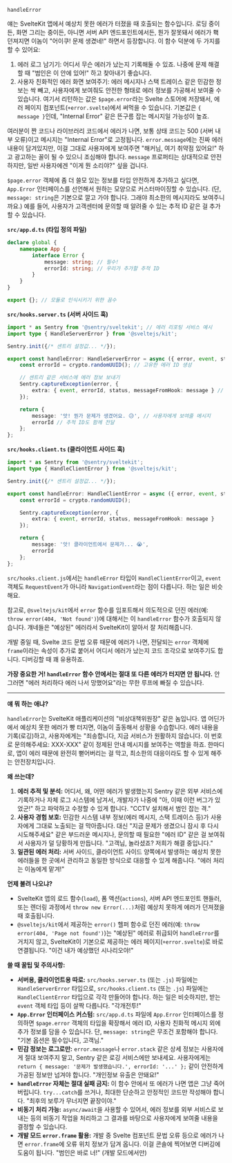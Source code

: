 `handleError`

얘는 SvelteKit 앱에서 예상치 못한 에러가 터졌을 때 호출되는 함수입니다. 로딩 중이든, 화면 그리는 중이든, 아니면 서버 API 엔드포인트에서든, 뭔가 잘못돼서 에러가 홱 던져지면 이놈이 "어이쿠! 문제 생겼네!" 하면서 등장합니다. 이 함수 덕분에 두 가지를 할 수 있어요:

1.  에러 로그 남기기: 어디서 무슨 에러가 났는지 기록해둘 수 있죠. 나중에 문제 해결할 때 "범인은 이 안에 있어!" 하고 찾아내기 좋습니다.
2.  사용자 친화적인 에러 화면 보여주기: 에러 메시지나 스택 트레이스 같은 민감한 정보는 싹 빼고, 사용자에게 보여줘도 안전한 형태로 에러 정보를 가공해서 보여줄 수 있습니다. 여기서 리턴하는 값은 `$page.error`라는 Svelte 스토어에 저장돼서, 에러 페이지 컴포넌트(`+error.svelte`)에서 써먹을 수 있습니다. 기본값은 `{ message }`인데, "Internal Error" 같은 뜬구름 잡는 메시지일 가능성이 높죠.

여러분이 짠 코드나 라이브러리 코드에서 에러가 나면, 보통 상태 코드는 500 (서버 내부 오류)이고 메시지는 "Internal Error"로 고정됩니다. `error.message`에는 진짜 에러 내용이 담겨있지만, 이걸 그대로 사용자에게 보여주면 "해커님, 여기 취약점 있어요!" 하고 광고하는 꼴이 될 수 있으니 조심해야 합니다. `message` 프로퍼티는 상대적으로 안전하지만, 일반 사용자에겐 "이게 뭔 소리야?" 싶을 겁니다.

`$page.error` 객체에 좀 더 쓸모 있는 정보를 타입 안전하게 추가하고 싶다면, `App.Error` 인터페이스를 선언해서 원하는 모양으로 커스터마이징할 수 있습니다. (단, `message: string`은 기본으로 깔고 가야 합니다. 그래야 최소한의 메시지라도 보여주니까요.) 예를 들어, 사용자가 고객센터에 문의할 때 알려줄 수 있는 추적 ID 같은 걸 추가할 수 있습니다.

**`src/app.d.ts` (타입 정의 파일)**

```typescript
declare global {
	namespace App {
		interface Error {
			message: string; // 필수!
			errorId: string; // 우리가 추가할 추적 ID
		}
	}
}

export {}; // 모듈로 인식시키기 위한 꼼수
```

**`src/hooks.server.ts` (서버 사이드 훅)**

```typescript
import * as Sentry from '@sentry/sveltekit'; // 에러 리포팅 서비스 예시
import type { HandleServerError } from '@sveltejs/kit';

Sentry.init({/* 센트리 설정값... */});

export const handleError: HandleServerError = async ({ error, event, status, message }) => {
	const errorId = crypto.randomUUID(); // 고유한 에러 ID 생성

	// 센트리 같은 서비스에 에러 정보 보내기
	Sentry.captureException(error, {
		extra: { event, errorId, status, messageFromHook: message } // message도 같이 보내주면 좋음
	});

	return {
		message: '앗! 뭔가 문제가 생겼어요. 😥', // 사용자에게 보여줄 메시지
		errorId // 추적 ID도 함께 전달
	};
};
```

**`src/hooks.client.ts` (클라이언트 사이드 훅)**

```typescript
import * as Sentry from '@sentry/sveltekit';
import type { HandleClientError } from '@sveltejs/kit';

Sentry.init({/* 센트리 설정값... */});

export const handleError: HandleClientError = async ({ error, event, status, message }) => {
	const errorId = crypto.randomUUID();

	Sentry.captureException(error, {
		extra: { event, errorId, status, messageFromHook: message }
	});

	return {
		message: '앗! 클라이언트에서 문제가... 😭',
		errorId
	};
};
```

`src/hooks.client.js`에서는 `handleError` 타입이 `HandleClientError`이고, `event` 객체도 `RequestEvent`가 아니라 `NavigationEvent`라는 점이 다릅니다. 하는 일은 비슷해요.

참고로, `@sveltejs/kit`에서 `error` 함수를 임포트해서 의도적으로 던진 에러(예: `throw error(404, 'Not found')`)에 대해서는 이 `handleError` 함수가 호출되지 않습니다. 걔네들은 "예상된" 에러라서 SvelteKit이 알아서 잘 처리해줍니다.

개발 중일 때, Svelte 코드 문법 오류 때문에 에러가 나면, 전달되는 `error` 객체에 `frame`이라는 속성이 추가로 붙어서 어디서 에러가 났는지 코드 조각으로 보여주기도 합니다. 디버깅할 때 꽤 유용하죠.

**가장 중요한 거! `handleError` 함수 안에서는 절대 또 다른 에러가 터지면 안 됩니다.** 안 그러면 "에러 처리하다 에러 나서 망했어요"라는 무한 루프에 빠질 수 있습니다.

---

**얘 뭐 하는 애냐?**

`handleError`는 SvelteKit 애플리케이션의 "비상대책위원장" 같은 놈입니다. 앱 어딘가에서 예상치 못한 에러가 빵 터지면, 이놈이 출동해서 상황을 수습합니다. 에러 내용을 기록(로깅)하고, 사용자에게는 "죄송합니다, 지금 서비스가 원활하지 않습니다. 이 번호로 문의해주세요: XXX-XXX" 같이 정제된 안내 메시지를 보여주는 역할을 하죠. 한마디로, 앱이 에러 때문에 완전히 뻗어버리는 걸 막고, 최소한의 대응이라도 할 수 있게 해주는 안전장치입니다.

**왜 쓰는데?**

1.  **에러 추적 및 분석:** 어디서, 왜, 어떤 에러가 발생했는지 Sentry 같은 외부 서비스에 기록하거나 자체 로그 시스템에 남겨서, 개발자가 나중에 "아, 이때 이런 버그가 있었군!" 하고 파악하고 수정할 수 있게 합니다. "CCTV 설치해서 범인 잡는 격."
2.  **사용자 경험 보호:** 민감한 시스템 내부 정보(에러 메시지, 스택 트레이스 등)가 사용자에게 그대로 노출되는 걸 막아줍니다. 대신 "지금 문제가 생겼으니 잠시 후 다시 시도해주세요" 같은 부드러운 메시지나, 문의할 때 필요한 "에러 ID" 같은 걸 보여줘서 사용자가 덜 당황하게 만듭니다. "고객님, 놀라셨죠? 저희가 해결 중입니다."
3.  **일관된 에러 처리:** 서버 사이드, 클라이언트 사이드 양쪽에서 발생하는 예상치 못한 에러들을 한 곳에서 관리하고 동일한 방식으로 대응할 수 있게 해줍니다. "에러 처리는 이놈에게 맡겨!"

**언제 불려 나오냐?**

*   SvelteKit 앱의 로드 함수(`load`), 폼 액션(`actions`), 서버 API 엔드포인트 핸들러, 또는 렌더링 과정에서 `throw new Error(...)`처럼 예상치 못하게 에러가 던져졌을 때 호출됩니다.
*   `@sveltejs/kit`에서 제공하는 `error()` 헬퍼 함수로 던진 에러(예: `throw error(404, 'Page not found')`)는 "예상된" 에러로 취급되어 `handleError`를 거치지 않고, SvelteKit이 기본으로 제공하는 에러 페이지(`+error.svelte`)로 바로 연결됩니다. "이건 내가 예상했던 시나리오야!"

**쓸 때 꿀팁 및 주의사항:**

*   **서버용, 클라이언트용 따로:** `src/hooks.server.ts` (또는 `.js`) 파일에는 `HandleServerError` 타입으로, `src/hooks.client.ts` (또는 `.js`) 파일에는 `HandleClientError` 타입으로 각각 만들어야 합니다. 하는 일은 비슷하지만, 받는 `event` 객체 타입 등이 살짝 다릅니다. "각개전투!"
*   **`App.Error` 인터페이스 커스텀:** `src/app.d.ts` 파일에 `App.Error` 인터페이스를 정의하면 `$page.error` 객체의 타입을 확장해서 에러 ID, 사용자 친화적 메시지 외에 추가 정보를 담을 수 있습니다. 단, `message: string`은 무조건 포함해야 합니다. "기본 옵션은 필수입니다, 고객님."
*   **민감 정보는 로그로만:** `error.message`나 `error.stack` 같은 상세 정보는 사용자에게 절대 보여주지 말고, Sentry 같은 로깅 서비스에만 보내세요. 사용자에게는 `return { message: '문제가 발생했습니다.', errorId: '...' };` 같이 안전하게 가공된 정보만 넘겨야 합니다. "개인정보 유출은 안돼요!"
*   **`handleError` 자체는 절대 실패 금지:** 이 함수 안에서 또 에러가 나면 앱은 그냥 죽어버립니다. `try...catch`를 쓰거나, 최대한 단순하고 안정적인 코드만 작성해야 합니다. "최후의 보루가 무너지면 끝장이야."
*   **비동기 처리 가능:** `async/await`을 사용할 수 있어서, 에러 정보를 외부 서비스로 보내는 등의 비동기 작업을 처리하고 그 결과를 바탕으로 사용자에게 보여줄 내용을 결정할 수 있습니다.
*   **개발 모드 `error.frame` 활용:** 개발 중 Svelte 컴포넌트 문법 오류 등으로 에러가 나면 `error.frame`에 오류 위치 정보가 담겨 옵니다. 이걸 콘솔에 찍어보면 디버깅에 도움이 됩니다. "범인은 바로 너!" (개발 모드에서만)